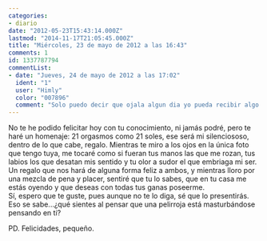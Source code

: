 ```yaml
---
categories:
- diario
date: "2012-05-23T15:43:14.000Z"
lastmod: "2014-11-17T21:05:45.000Z"
title: "Miércoles, 23 de mayo de 2012 a las 16:43"
comments: 1
id: 1337787794
commentList:
- date: "Jueves, 24 de mayo de 2012 a las 17:02"
  ident: "1"
  user: "Himly"
  color: "007896"
  comment: "Solo puedo decir que ojala algun dia yo pueda recibir algo asi tambien..."
---
```


No te he podido felicitar hoy con tu conocimiento, ni jamás podré, pero te haré un homenaje: 21 orgasmos como 21 soles, ese será mi silenciososo, dentro de lo que cabe, regalo. Mientras te miro a los ojos en la única foto que tengo tuya, me tocaré como si fueran tus manos las que me rozan, tus labios los que desatan mis sentido y tu olor a sudor el que embriaga mi ser.  
Un regalo que nos hará de alguna forma feliz a ambos, y mientras lloro por una mezcla de pena y placer, sentiré que tu lo sabes, que en tu casa me estás oyendo y que deseas con todas tus ganas poseerme.  
Sí, espero que te guste, pues aunque no te lo diga, sé que lo presentirás. Eso se sabe...¿qué sientes al pensar que una pelirroja está masturbándose pensando en ti?  
  
PD. Felicidades, pequeño.